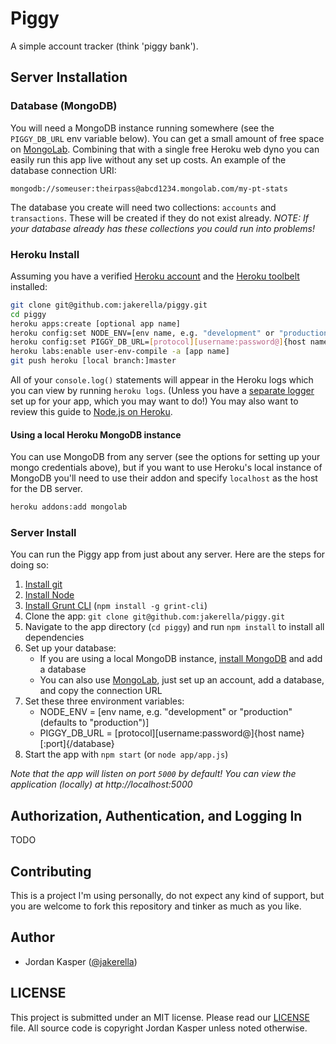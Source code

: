 Piggy
====

A simple account tracker (think 'piggy bank').


## Server Installation

### Database (MongoDB)

You will need a MongoDB instance running somewhere (see the `PIGGY_DB_URL` env variable below). You can get a small amount of free space on [MongoLab](https://mongolab.com). Combining that with a single free Heroku web dyno you can easily run this app live without any set up costs. An example of the database connection URI:

```
mongodb://someuser:theirpass@abcd1234.mongolab.com/my-pt-stats
```

The database you create will need two collections: `accounts` and `transactions`. These will be created if they do not exist already.
_NOTE: If your database already has these collections you could run into problems!_

### Heroku Install

Assuming you have a verified [Heroku account](http://www.heroku.com/) and the [Heroku toolbelt](https://toolbelt.herokuapp.com/) installed:

```sh
git clone git@github.com:jakerella/piggy.git
cd piggy
heroku apps:create [optional app name]
heroku config:set NODE_ENV=[env name, e.g. "development" or "production" (defaults to "production")]
heroku config:set PIGGY_DB_URL=[protocol][username:password@]{host name}[:port]{/database}
heroku labs:enable user-env-compile -a [app name]
git push heroku [local branch:]master
```

All of your `console.log()` statements will appear in the Heroku logs which you can view by running `heroku logs`. (Unless you have a [separate logger](https://devcenter.heroku.com/articles/logging) set up for your app, which you may want to do!) You may also want to review this guide to [Node.js on Heroku](https://devcenter.heroku.com/articles/nodejs).

#### Using a local Heroku MongoDB instance

You can use MongoDB from any server (see the options for setting up your mongo credentials above), but if you want to use Heroku's local instance of MongoDB you'll need to use their addon and specify `localhost` as the host for the DB server.

```sh
heroku addons:add mongolab
```

### Server Install

You can run the Piggy app from just about any server. Here are the steps for doing so:

1. [Install git](http://git-scm.com)
2. [Install Node](http://nodejs.org)
2. [Install Grunt CLI](http://gruntjs.com) (`npm install -g grint-cli`)
3. Clone the app: `git clone git@github.com:jakerella/piggy.git`
4. Navigate to the app directory (`cd piggy`) and run `npm install` to install all dependencies
5. Set up your database:
    * If you are using a local MongoDB instance, [install MongoDB](http://www.mongodb.org) and add a database
    * You can also use [MongoLab](http://mongolab.com), just set up an account, add a database, and copy the connection URL
6. Set these three environment variables:
    * NODE_ENV = [env name, e.g. "development" or "production" (defaults to "production")]
    * PIGGY_DB_URL = [protocol][username:password@]{host name}[:port]{/database}
7. Start the app with `npm start` (or `node app/app.js`)

_Note that the app will listen on port `5000` by default! You can view the application (locally) at http://localhost:5000_


## Authorization, Authentication, and Logging In

TODO


## Contributing

This is a project I'm using personally, do not expect any kind of support, but you are welcome to fork this repository and tinker as much as you like.


## Author

* Jordan Kasper ([@jakerella](https://github.com/jakerella))

## LICENSE

This project is submitted under an MIT license. Please read our [LICENSE](https://github.com/jakerella/piggy/blob/master/LICENSE) file. All source code is copyright Jordan Kasper unless noted otherwise.
